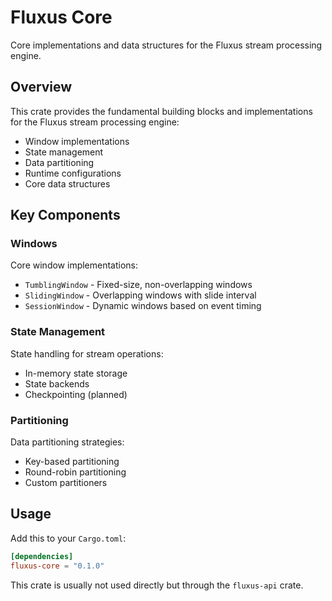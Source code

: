 # Fluxus Core

Core implementations and data structures for the Fluxus stream processing engine.

## Overview

This crate provides the fundamental building blocks and implementations for the Fluxus stream processing engine:

- Window implementations
- State management
- Data partitioning
- Runtime configurations
- Core data structures

## Key Components

### Windows

Core window implementations:
- `TumblingWindow` - Fixed-size, non-overlapping windows
- `SlidingWindow` - Overlapping windows with slide interval
- `SessionWindow` - Dynamic windows based on event timing

### State Management

State handling for stream operations:
- In-memory state storage
- State backends
- Checkpointing (planned)

### Partitioning

Data partitioning strategies:
- Key-based partitioning
- Round-robin partitioning
- Custom partitioners

## Usage

Add this to your `Cargo.toml`:

```toml
[dependencies]
fluxus-core = "0.1.0"
```

This crate is usually not used directly but through the `fluxus-api` crate.